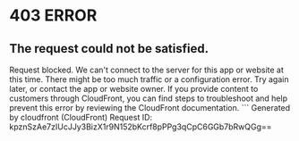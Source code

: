 # 403 ERROR

## The request could not be satisfied.

Request blocked. We can't connect to the server for this app or website at this time. There might be too much traffic or a configuration error. Try again later, or contact the app or website owner. If you provide content to customers through CloudFront, you can find steps to troubleshoot and help prevent this error by reviewing the CloudFront documentation. ```
Generated by cloudfront (CloudFront)
Request ID: kpznSzAe7zIUcJJy3BizX1r9N152bKcrf8pPPg3qCpC6GGb7bRwQGg==

```

